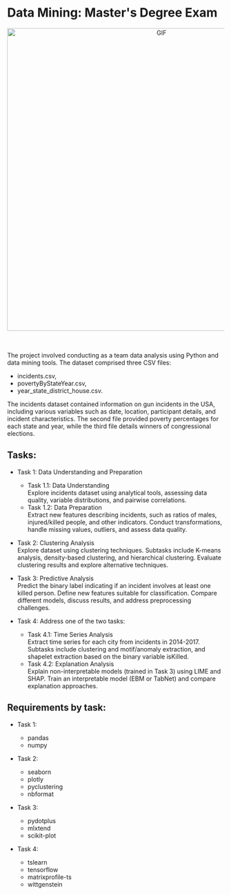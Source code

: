 # Data Mining: Master's Degree Exam

<div align="center">
<img hight="300" width="700" alt="GIF" align="center" src="https://github.com/LoSpiri/DataMining/blob/master/simpson_mining.gif">
</div>

</br>
</br>

The project involved conducting as a team data analysis using Python and data mining tools. The dataset comprised three CSV files:
- incidents.csv, 
- povertyByStateYear.csv,
- year_state_district_house.csv.

The incidents dataset contained information on gun incidents in the USA, including various variables such as date, location, participant details, and incident characteristics. The second file provided poverty percentages for each state and year, while the third file details winners of congressional elections.

## Tasks:
- Task 1: Data Understanding and Preparation
    - Task 1.1: Data Understanding \
Explore incidents dataset using analytical tools, assessing data quality, variable distributions, and pairwise correlations.
    - Task 1.2: Data Preparation \
Extract new features describing incidents, such as ratios of males, injured/killed people, and other indicators.
Conduct transformations, handle missing values, outliers, and assess data quality.

- Task 2: Clustering Analysis \
Explore dataset using clustering techniques.
Subtasks include K-means analysis, density-based clustering, and hierarchical clustering.
Evaluate clustering results and explore alternative techniques.

- Task 3: Predictive Analysis \
Predict the binary label indicating if an incident involves at least one killed person.
Define new features suitable for classification.
Compare different models, discuss results, and address preprocessing challenges.

- Task 4: Address one of the two tasks:
    - Task 4.1: Time Series Analysis \
Extract time series for each city from incidents in 2014-2017.
Subtasks include clustering and motif/anomaly extraction, and shapelet extraction based on the binary variable isKilled.
    - Task 4.2: Explanation Analysis \
Explain non-interpretable models (trained in Task 3) using LIME and SHAP.
Train an interpretable model (EBM or TabNet) and compare explanation approaches.


## Requirements by task:
- Task 1:
    - pandas
    - numpy

- Task 2:
    - seaborn
    - plotly
    - pyclustering
    - nbformat

- Task 3:
    - pydotplus
    - mlxtend
    - scikit-plot

- Task 4:
    - tslearn
    - tensorflow
    - matrixprofile-ts
    - wittgenstein